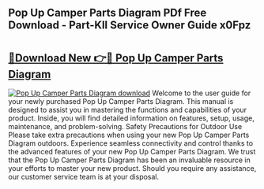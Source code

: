 ## Pop Up Camper Parts Diagram PDf Free Download - Part-KlI Service Owner Guide x0Fpz

# <h2><a href="http://dft891k.blite.top/?on=Pop+Up+Camper+Parts+Diagram">🔗Download New 👉🔴 Pop Up Camper Parts Diagram</a></h2>

[![Pop Up Camper Parts Diagram download](https://i.imgur.com/lujVjoI.png)](http://dft891k.blite.top/?on=Pop+Up+Camper+Parts+Diagram)
Welcome to the user guide for your newly purchased Pop Up Camper Parts Diagram. This manual is designed to assist you in mastering the functions and capabilities of your product. Inside, you will find detailed information on features, setup, usage, maintenance, and problem-solving. Safety Precautions for Outdoor Use Please take extra precautions when using your new Pop Up Camper Parts Diagram outdoors. Experience seamless connectivity and control thanks to the advanced features of your new Pop Up Camper Parts Diagram. We trust that the Pop Up Camper Parts Diagram has been an invaluable resource in your efforts to master your new product. Should you require any assistance, our customer service team is at your disposal.
